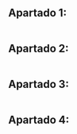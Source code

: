 ## Apartado 1:

```

```

## Apartado 2:

```

```

## Apartado 3:

```

```

## Apartado 4:

```

```

